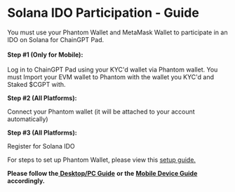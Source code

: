 # Solana IDO Participation - Guide

You must use your Phantom Wallet and MetaMask Wallet to participate in an IDO on Solana for ChainGPT Pad.\
\
**Step #1 (Only for Mobile):**\
\
Log in to ChainGPT Pad using your KYC'd wallet via Phantom wallet. You must Import your EVM wallet to Phantom with the wallet you KYC'd and Staked $CGPT with.

**Step #2 (All Platforms):**

Connect your Phantom wallet (it will be attached to your account automatically)

**Step #3 (All Platforms):**

Register for Solana IDO

For steps to set up Phantom Wallet, please view this [setup guide.](https://www.kucoin.com/learn/web3/how-to-create-a-phantom-wallet)

**Please follow the**[ **Desktop/PC Guide**](using-your-desktop-pc.md) **or the** [**Mobile Device Guide**](using-your-mobile-device.md) **accordingly.**
